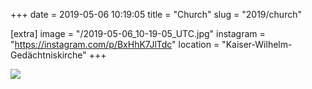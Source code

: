 +++
date = 2019-05-06 10:19:05
title = "Church"
slug = "2019/church"

[extra]
image = "/2019-05-06_10-19-05_UTC.jpg"
instagram = "https://instagram.com/p/BxHhK7JlTdc"
location = "Kaiser-Wilhelm-Gedächtniskirche"
+++

<img src="/2019-05-06_10-19-05_UTC.jpg" />
